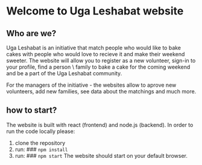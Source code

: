 # Welcome to Uga Leshabat website

## Who are we?
Uga Leshabat is an initiative that match people who would like to bake cakes with people who would love to recieve it and make their weekend sweeter.
The website will allow you to register as a new volunteer, sign-in to your profile, find a person \ family to bake a cake for the coming weekend and be a part of the Uga Leshabat community.

For the managers of the initiative - the websites allow to aprove new volunteers, add new families, see data about the matchings and much more.

## how to start?
The website is built with react (frontend) and node.js (backend).
In order to run the code locally please:
1. clone the repository
2. run: ### `npm install`
3. run: ### `npm start`
The website should start on your default browser.



